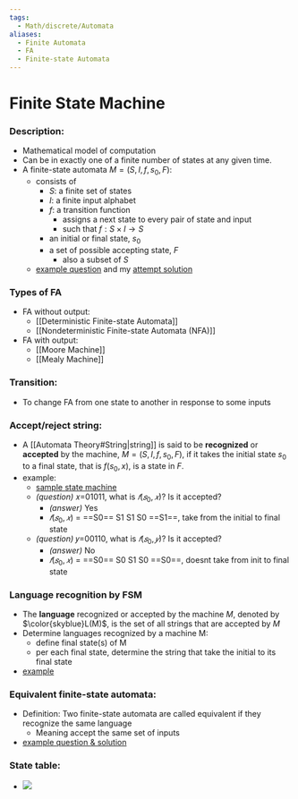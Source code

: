 ```yaml
---
tags:
  - Math/discrete/Automata
aliases:
  - Finite Automata
  - FA
  - Finite-state Automata
---
```

# Finite State Machine
### Description:
- Mathematical model of computation  
- Can be in exactly one of a finite number of states at any given time.
- A finite-state automata $M=(S,I,f, s_0, F)$:
	- consists of 
		- $S$: a finite set of states
		- $I$: a finite input alphabet
		- $f$: a transition function 
			- assigns a next state to every pair of state and input
			- such that $f:S\times I\to S$
		- an initial or final state, $s_0$
		- a set of possible accepting state, $F$
			- also a subset of $S$
	- [example question](https://i.imgur.com/LVKeuGd.png) and my [attempt solution](https://i.imgur.com/0yLzj4n.png)
### Types of FA
- FA without output:
	- [[Deterministic Finite-state Automata]]
	- [[Nondeterministic Finite-state Automata (NFA)]]
- FA with output:
	- [[Moore Machine]]
	- [[Mealy Machine]]
<!--ID: 1708098041728-->

### Transition:
- To change FA from one state to another in response to some inputs
<!--ID: 1708098041732-->

### Accept/reject string:
- A [[Automata Theory#String|string]] is said to be **recognized** or **accepted** by the machine, $M=(S,I,f, s_0, F)$, if it takes the initial state $s_0$ to a final state, that is $f(s_0,x)$, is a state in $F$. 
- example:
	- [sample state machine](https://i.imgur.com/pAdl2lD.png)
	- *(question)* 𝑥=01011, what is $𝑓(𝑠_0,𝑥)$? Is it accepted? 
		- *(answer)* Yes
		- $𝑓(𝑠_0,𝑥)$ = ==S0== S1 S1 S0 ==S1==, take from the initial to final state
	- *(question)* 𝑦=00110, what is $𝑓(𝑠_0,𝑦)$? Is it accepted?
		- *(answer)* No
		- $𝑓(𝑠_0,𝑥)$ = ==S0== S0 S1 S0 ==S0==, doesnt take from init to final state
<!--ID: 1708098041736-->

### Language recognition by FSM
- The **language** recognized or accepted by the machine $M$, denoted by $\color{skyblue}L(M)$, is the set of all strings that are accepted by $M$
- Determine languages recognized by a machine M:
	- define final state(s) of M
	- per each final state, determine the string that take the initial to its final state
- [example](https://i.imgur.com/mryRTuw.png)
<!--ID: 1708098041739-->

### Equivalent finite-state automata:
- Definition: Two finite-state automata are called equivalent if they recognize the same language
	- Meaning accept the same set of inputs
- [example question & solution](https://i.imgur.com/CGT1ntu.png)
<!--ID: 1708098041741-->


### State table:
- ![](https://media.geeksforgeeks.org/wp-content/uploads/20210828221222/capture2.png)
<!--ID: 1708098041743-->

